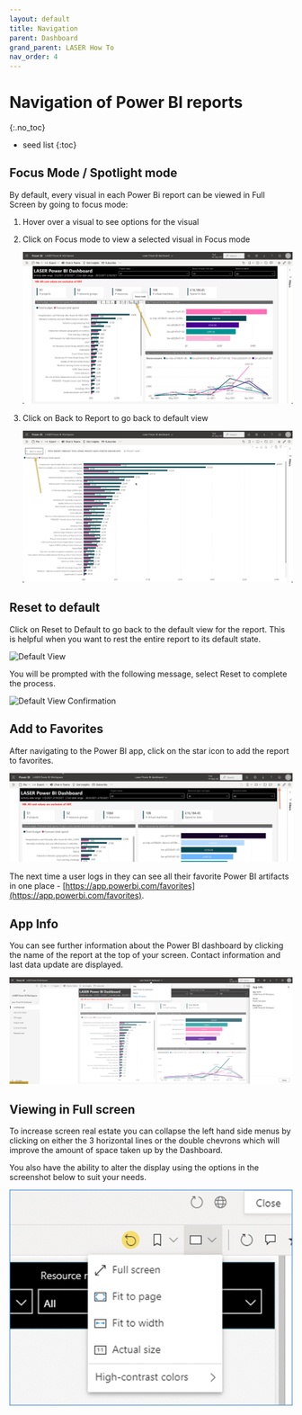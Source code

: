 ```yaml
---
layout: default
title: Navigation
parent: Dashboard
grand_parent: LASER How To
nav_order: 4
---
```


# Navigation of Power BI reports
{:.no_toc}

* seed list
{:toc}

## Focus Mode / Spotlight mode

By default, every visual in each Power Bi report can be viewed in Full Screen by going to focus mode:

1. Hover over a visual to see options for the visual
2. Click on Focus mode to view a selected visual in Focus mode

	![Focus Mode](../../../images/dashboard/dashboard_navigation_focus.png)

3. Click on Back to Report to go back to default view 

	![Back to Report](../../../images/dashboard/dashboard_navigation_back_to_report.png)

## Reset to default

Click on Reset to Default to go back to the default view for the report. This is helpful when you want to rest the entire report to its default state.

![Default View](../../../images/dashboard/dashboard_navigation_default.png)

You will be prompted with the following message, select Reset to complete the process.

![Default View Confirmation](../../../images/dashboard/dashboard_navigation_default_confirm.png)

## Add to Favorites

After navigating to the Power BI app, click on the star icon to add the report to favorites.

![Star Icon](../../../images/dashboard/dashboard_navigation_star.png)

The next time a user logs in they can see all their favorite Power BI artifacts in one place - [https://app.powerbi.com/favorites](https://app.powerbi.com/favorites).

## App Info

You can see further information about the Power BI dashboard by clicking the name of the report at the top of your screen. Contact information and last data update are displayed.

![App Info](../../../images/dashboard/dashboard_navigation_info.png)

## Viewing in Full screen

To increase screen real estate you can collapse the left hand side menus by clicking on either the 3 horizontal lines or the double chevrons which will improve the amount of space taken up by the Dashboard.

You also have the ability to alter the display using the options in the screenshot below to suit your needs.

![Full Screen](../../../images/dashboard/dashboard_navigation_full_screen.png)
